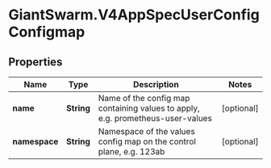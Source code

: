 # GiantSwarm.V4AppSpecUserConfigConfigmap

## Properties
Name | Type | Description | Notes
------------ | ------------- | ------------- | -------------
**name** | **String** | Name of the config map containing values to apply, e.g. prometheus-user-values | [optional] 
**namespace** | **String** | Namespace of the values config map on the control plane, e.g. 123ab | [optional] 


